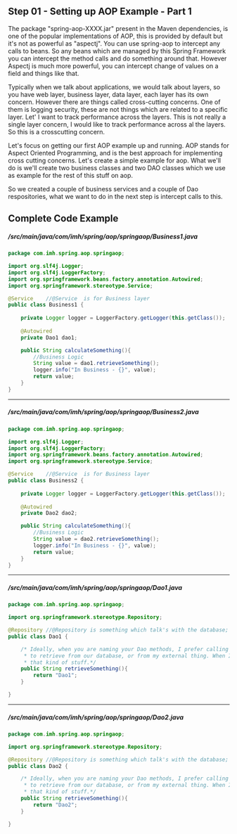 ## Step 01 - Setting up AOP Example - Part 1

The package "spring-aop-XXXX.jar" present in the Maven dependencies, is one of the popular implementations of AOP, this is provided by default but it's not as powerful as "aspectj". You can use spring-aop to intercept any calls to beans. So any beans which are managed by this Spring Framework you can intercept the method calls and do something around that. However Aspectj is much more powerful, you can intercept change of values on a field and things like that.

Typically when we talk about applications, we would talk about layers, so you have web layer, business layer, data layer, each layer has its own concern. However there are things called cross-cutting concerns. One of them is logging security, these are not things which are related to a specific layer. Let' I want to track performance across the layers. This is not really a single layer concern, I would like to track performance across al the layers. So this is a crosscutting concern.

Let's focus on getting our first AOP example up and running. AOP stands for Aspect Oriented Programming, and is the best approach for implementing cross cutting concerns. Let's create a simple example for aop. What we'll do is we'll create two business classes and two DAO classes which we use as example for the rest of this stuff on aop.

So we created a couple of business services and a couple of Dao respositories, what we want to do in the next step is intercept calls to this.

## Complete Code Example

##### /src/main/java/com/imh/spring/aop/springaop/Business1.java

```java
package com.imh.spring.aop.springaop;

import org.slf4j.Logger;
import org.slf4j.LoggerFactory;
import org.springframework.beans.factory.annotation.Autowired;
import org.springframework.stereotype.Service;

@Service	//@Service	is for Business layer
public class Business1 {
	
	private Logger logger = LoggerFactory.getLogger(this.getClass());
	
	@Autowired
	private Dao1 dao1;

	public String calculateSomething(){
		//Business Logic
		String value = dao1.retrieveSomething();
		logger.info("In Business - {}", value);
		return value;
	}
}
```

---

##### /src/main/java/com/imh/spring/aop/springaop/Business2.java

```java
package com.imh.spring.aop.springaop;

import org.slf4j.Logger;
import org.slf4j.LoggerFactory;
import org.springframework.beans.factory.annotation.Autowired;
import org.springframework.stereotype.Service;

@Service	//@Service	is for Business layer
public class Business2 {
	
	private Logger logger = LoggerFactory.getLogger(this.getClass());
	
	@Autowired
	private Dao2 dao2;

	public String calculateSomething(){
		//Business Logic
		String value = dao2.retrieveSomething();
		logger.info("In Business - {}", value);
		return value;
	}
}
```

---

##### /src/main/java/com/imh/spring/aop/springaop/Dao1.java

```java
package com.imh.spring.aop.springaop;

import org.springframework.stereotype.Repository;

@Repository	//@Repository is something which talk's with the database; @Repository is for Data layer. 
public class Dao1 {

	/* Ideally, when you are naming your Dao methods, I prefer calling them retrieve instead of get. Retrieve is something which indicates that I'm trying 
	 * to retrieve from our database, or from my external thing. When I use get to represent something, it might be confused with a getter, so get or setter,
	 * that kind of stuff.*/
	public String retrieveSomething(){
		return "Dao1";
	}

}
```

---

##### /src/main/java/com/imh/spring/aop/springaop/Dao2.java

```java
package com.imh.spring.aop.springaop;

import org.springframework.stereotype.Repository;

@Repository	//@Repository is something which talk's with the database; @Repository is for Data layer. 
public class Dao2 {

	/* Ideally, when you are naming your Dao methods, I prefer calling them retrieve instead of get. Retrieve is something which indicates that I'm trying 
	 * to retrieve from our database, or from my external thing. When I use get to represent something, it might be confused with a getter, so get or setter,
	 * that kind of stuff.*/
	public String retrieveSomething(){
		return "Dao2";
	}

}
```